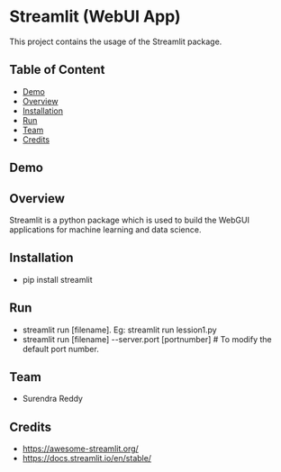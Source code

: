# Streamlit (WebUI App)
This project contains the usage of the Streamlit package.

## Table of Content
  * [Demo](#demo)
  * [Overview](#overview)
  * [Installation](#installation)
  * [Run](#run)
  * [Team](#team)
  * [Credits](#credits)

## Demo

## Overview
Streamlit is a python package which is used to build the WebGUI applications for machine learning and data science.

## Installation
  * pip install streamlit

## Run
  * streamlit run [filename]. 
    Eg: streamlit run lession1.py
  * streamlit run [filename] --server.port [portnumber] # To modify the default port number.

## Team
  * Surendra Reddy

## Credits
  * https://awesome-streamlit.org/
  * https://docs.streamlit.io/en/stable/
